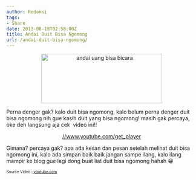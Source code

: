 ```yaml
---
author: Redaksi
tags:
- Share
date: 2013-08-18T02:58:00Z
title: Andai Duit Bisa Ngomong
url: /andai-duit-bisa-ngomong/
---
```


<div dir="ltr" style="text-align:left;">
  <div style="clear:both;text-align:center;">
    <a href="https://wildanposts.files.wordpress.com/2013/08/88bf8-duit.jpg" style="margin-left:1em;margin-right:1em;"><img loading="lazy" alt="andai uang bisa bicara" border="0" height="131" src="https://wildanposts.files.wordpress.com/2013/08/88bf8-duit.jpg?w=300&#038;resize=320%2C131" title="andai uang bisa bicara" width="320" data-recalc-dims="1" /></a>
  </div>
  
  <p>
    Perna denger gak? kalo duit bisa ngomong, kalo belum perna denger duit bisa ngomong nih gue kasih duit yang bisa ngomong! masih gak percaya, oke deh langsung aja cek  video ini!!
  </p>
  
  <div style="clear:both;text-align:center;">
  </div>
  
  <div style="clear:both;text-align:center;">
  </div>
  
  <div style="clear:both;text-align:center;">
  </div>
  
  <div style="clear:both;text-align:center;">
  </div>
  
  <div style="clear:both;text-align:center;">
  </div>
  
  <div style="clear:both;text-align:center;">
  </div>
  
  <div style="clear:both;text-align:center;">
    <a href="http://www.youtube.com/get_player">//www.youtube.com/get_player</a>
  </div>
  
  <p>
    Gimana? percaya gak? apa ada kesan dan pesan setelah melihat duit bisa ngomong ini, kalo ada simpan baik baik jangan sampe ilang, kalo ilang mampir ke blog gue lagi dong buat liat duit bisa ngomong hahah 😀
  </p>
  
  <p>
    <span style="font-size:x-small;">Source Video :<a href="http://www.youtube.com/watch?v=McZ0AacAyss" target="_blank" rel="noopener noreferrer"> youtube.com</a></span>
  </p>
  
  <p>
    </div>